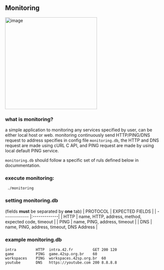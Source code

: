 ## Monitoring

<img width="300" alt="image" src="https://user-images.githubusercontent.com/81334995/182636898-62326309-62e7-43eb-ba52-03210c27b59d.png">

### what is monitoring?

a simple application to monitoring any services specified by user, can be either local host or web. monitoring continuously send HTTP/PING/DNS request to address specifies in config file `monitoring.db`, the HTTP and DNS request are made using cURL C API, and PING request are made by using local default PING service.

`monitoring.db` should follow a specific set of ruls defined below in docummentation.

### execute monitoring:
```
 ./monitoring
```
### setting monitoring.db
(fields **must** be separated by **one** tab)
| PROTOCOL      | EXPECTED FIELDS        |
| ------------- |:-------------|
| HTTP | name, HTTP, address, method, expected code, timeout |
| PING | name, PING, address, timeout |
| DNS | name, PING, address, timeout, DNS Address |

### example monitoring.db
```
intra	      HTTP	intra.42.fr	        GET	200	120
game	      PING	game.42sp.org.br	60
workspaces    PING	workspaces.42sp.org.br	60
youtube	      DNS	https://youtube.com	200	8.8.8.8
```
